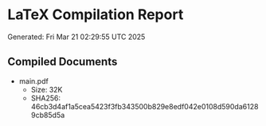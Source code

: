 # LaTeX Compilation Report
Generated: Fri Mar 21 02:29:55 UTC 2025
## Compiled Documents
- main.pdf
  - Size: 32K
  - SHA256: 46cb3d4af1a5cea5423f3fb343500b829e8edf042e0108d590da61289cb85d5a
